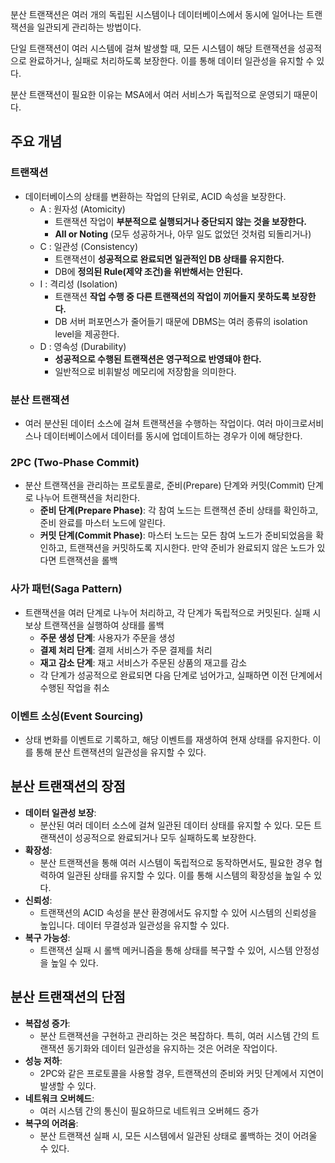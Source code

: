 분산 트랜잭션은 여러 개의 독립된 시스템이나 데이터베이스에서 동시에 일어나는 트랜잭션을 일관되게 관리하는 방법이다.

단일 트랜잭션이 여러 시스템에 걸쳐 발생할 때, 모든 시스템이 해당 트랜잭션을 성공적으로 완료하거나, 실패로 처리하도록 보장한다. 이를 통해 데이터 일관성을 유지할 수 있다.

분산 트랜잭션이 필요한 이유는 MSA에서 여러 서비스가 독립적으로 운영되기 때문이다.

## 주요 개념

### 트랜잭션

- 데이터베이스의 상태를 변환하는 작업의 단위로, ACID 속성을 보장한다.
	- A : 원자성 (Atomicity)
		- 트랜잭션 작업이 **부분적으로 실행되거나 중단되지 않는 것을 보장한다.**
		- **All or Noting** (모두 성공하거나, 아무 일도 없었던 것처럼 되돌리거나)
	- C : 일관성 (Consistency)
		- 트랜잭션이 **성공적으로 완료되면 일관적인 DB 상태를 유지한다.**
		- DB에 **정의된 Rule(제약 조건)을 위반해서는 안된다.**
	- I : 격리성 (Isolation)
		- 트랜잭션 **작업 수행 중 다른 트랜잭션의 작업이 끼어들지 못하도록 보장한다.**
		- DB 서버 퍼포먼스가 줄어들기 때문에 DBMS는 여러 종류의 isolation level을 제공한다.
	- D : 영속성 (Durability)
		- **성공적으로 수행된 트랜잭션은 영구적으로 반영돼야 한다.**
		- 일반적으로 비휘발성 메모리에 저장함을 의미한다.

### 분산 트랜잭션

- 여러 분산된 데이터 소스에 걸쳐 트랜잭션을 수행하는 작업이다. 여러 마이크로서비스나 데이터베이스에서 데이터를 동시에 업데이트하는 경우가 이에 해당한다.

### 2PC (Two-Phase Commit)

- 분산 트랜잭션을 관리하는 프로토콜로, 준비(Prepare) 단계와 커밋(Commit) 단계로 나누어 트랜잭션을 처리한다.
    - **준비 단계(Prepare Phase)**: 각 참여 노드는 트랜잭션 준비 상태를 확인하고, 준비 완료를 마스터 노드에 알린다.
    - **커밋 단계(Commit Phase)**: 마스터 노드는 모든 참여 노드가 준비되었음을 확인하고, 트랜잭션을 커밋하도록 지시한다. 만약 준비가 완료되지 않은 노드가 있다면 트랜잭션을 롤백

### 사가 패턴(Saga Pattern)

- 트랜잭션을 여러 단계로 나누어 처리하고, 각 단계가 독립적으로 커밋된다. 실패 시 보상 트랜잭션을 실행하여 상태를 롤백
	- **주문 생성 단계**: 사용자가 주문을 생성
	- **결제 처리 단계**: 결제 서비스가 주문 결제를 처리
	- **재고 감소 단계**: 재고 서비스가 주문된 상품의 재고를 감소
	- 각 단계가 성공적으로 완료되면 다음 단계로 넘어가고, 실패하면 이전 단계에서 수행된 작업을 취소
### 이벤트 소싱(Event Sourcing)
    
- 상태 변화를 이벤트로 기록하고, 해당 이벤트를 재생하여 현재 상태를 유지한다. 이를 통해 분산 트랜잭션의 일관성을 유지할 수 있다.

## 분산 트랜잭션의 장점
    
- **데이터 일관성 보장**:
	- 분산된 여러 데이터 소스에 걸쳐 일관된 데이터 상태를 유지할 수 있다. 모든 트랜잭션이 성공적으로 완료되거나 모두 실패하도록 보장한다.
- **확장성**:
	- 분산 트랜잭션을 통해 여러 시스템이 독립적으로 동작하면서도, 필요한 경우 협력하여 일관된 상태를 유지할 수 있다. 이를 통해 시스템의 확장성을 높일 수 있다.
- **신뢰성**:
	- 트랜잭션의 ACID 속성을 분산 환경에서도 유지할 수 있어 시스템의 신뢰성을 높입니다. 데이터 무결성과 일관성을 유지할 수 있다.
- **복구 가능성**:
	- 트랜잭션 실패 시 롤백 메커니즘을 통해 상태를 복구할 수 있어, 시스템 안정성을 높일 수 있다.

## 분산 트랜잭션의 단점
    
- **복잡성 증가**:
	- 분산 트랜잭션을 구현하고 관리하는 것은 복잡하다. 특히, 여러 시스템 간의 트랜잭션 동기화와 데이터 일관성을 유지하는 것은 어려운 작업이다.
- **성능 저하**:
	- 2PC와 같은 프로토콜을 사용할 경우, 트랜잭션의 준비와 커밋 단계에서 지연이 발생할 수 있다.
- **네트워크 오버헤드**:
	- 여러 시스템 간의 통신이 필요하므로 네트워크 오버헤드 증가
- **복구의 어려움**:
	- 분산 트랜잭션 실패 시, 모든 시스템에서 일관된 상태로 롤백하는 것이 어려울 수 있다.